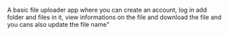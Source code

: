 A basic file uploader app where you can create an account, log in add folder and files in it, view informations on the file and download the file and you cans also update the file name"
